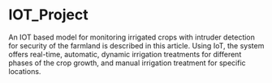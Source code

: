 # IOT_Project
An IOT based model for monitoring irrigated crops with intruder detection for security of the farmland is described in this article. Using IoT, the system offers real-time, automatic, dynamic irrigation treatments for different phases of the crop growth, and manual irrigation treatment for specific locations.
